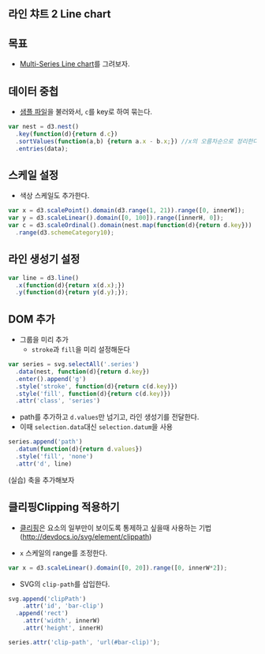라인 챠트 2 Line chart
---

목표
---
- [Multi-Series Line chart](https://bl.ocks.org/mbostock/3884955)를 그려보자.


데이터 중첩
---
- [샘플 파일](sample/sample.line.json)을 불러와서, `c`를 key로 하여 묶는다.

```javascript
var nest = d3.nest()
  .key(function(d){return d.c})
  .sortValues(function(a,b) {return a.x - b.x;}) //x의 오름차순으로 정리한다.
  .entries(data);
```

스케일 설정
---

- 색상 스케일도 추가한다.

```javascript
var x = d3.scalePoint().domain(d3.range(1, 21)).range([0, innerW]);
var y = d3.scaleLinear().domain([0, 100]).range([innerH, 0]);
var c = d3.scaleOrdinal().domain(nest.map(function(d){return d.key}))
  .range(d3.schemeCategory10);
```

라인 생성기 설정
---

```javascript
var line = d3.line()
  .x(function(d){return x(d.x);})
  .y(function(d){return y(d.y);});
```

DOM 추가
---

- 그룹을 미리 추가
  - `stroke`과 `fill`을 미리 설정해둔다

```javascript
var series = svg.selectAll('.series')
  .data(nest, function(d){return d.key})
  .enter().append('g')
  .style('stroke', function(d){return c(d.key)})
  .style('fill', function(d){return c(d.key)})
  .attr('class', 'series')
```

- path를 추가하고 `d.values`만 넘기고, 라인 생성기를 전달한다.
 - 이때 `selection.data`대신 `selection.datum`을 사용

```javascript
series.append('path')
  .datum(function(d){return d.values})
  .style('fill', 'none')
  .attr('d', line)
```

(실습) 축을 추가해보자


클리핑Clipping 적용하기
---
- [클리핑](https://developer.mozilla.org/en-US/docs/Web/SVG/Tutorial/Clipping_and_masking)은 요소의 일부만이 보이도록 통제하고 싶을때 사용하는 기법 (http://devdocs.io/svg/element/clippath)


- `x` 스케일의 range를 조정한다.
```javascript
var x = d3.scaleLinear().domain([0, 20]).range([0, innerW*2]);
```

- SVG의 `clip-path`를 삽입한다.

```javascript
svg.append('clipPath')
    .attr('id', 'bar-clip')
  .append('rect')
    .attr('width', innerW)
    .attr('height', innerH)
```

```javascript
series.attr('clip-path', 'url(#bar-clip)');
```
